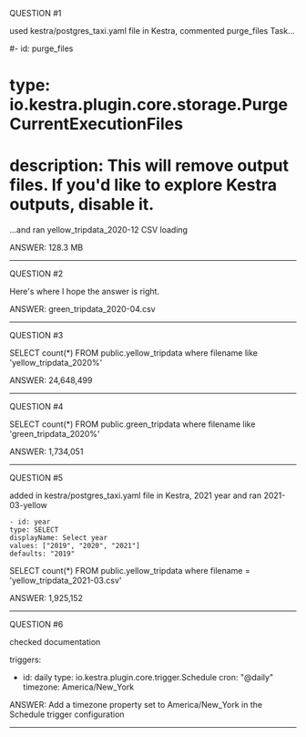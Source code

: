 QUESTION #1

used kestra/postgres_taxi.yaml file in Kestra, commented purge_files Task...

  #- id: purge_files
  #  type: io.kestra.plugin.core.storage.PurgeCurrentExecutionFiles
  #  description: This will remove output files. If you'd like to explore Kestra outputs, disable it.

...and ran yellow_tripdata_2020-12 CSV loading

ANSWER: 128.3 MB

--------------------

QUESTION #2

Here's where I hope the answer is right.

ANSWER: green_tripdata_2020-04.csv

--------------------

QUESTION #3

SELECT count(*) FROM public.yellow_tripdata
where filename like 'yellow_tripdata_2020%'

ANSWER: 24,648,499

--------------------

QUESTION #4

SELECT count(*) FROM public.green_tripdata
where filename like 'green_tripdata_2020%'

ANSWER: 1,734,051

--------------------

QUESTION #5

added in kestra/postgres_taxi.yaml file in Kestra, 2021 year and ran 2021-03-yellow

    - id: year
    type: SELECT
    displayName: Select year
    values: ["2019", "2020", "2021"]
    defaults: "2019"

SELECT count(*) FROM public.yellow_tripdata
where filename = 'yellow_tripdata_2021-03.csv'

ANSWER: 1,925,152

--------------------

QUESTION #6

checked documentation

triggers:
  - id: daily
    type: io.kestra.plugin.core.trigger.Schedule
    cron: "@daily"
    timezone: America/New_York

ANSWER: Add a timezone property set to America/New_York in the Schedule trigger configuration

--------------------


